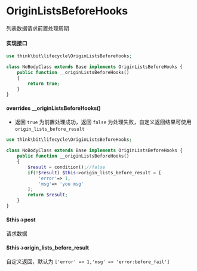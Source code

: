 # OriginListsBeforeHooks

列表数据请求前置处理周期

#### 实现接口

```php
use think\bit\lifecycle\OriginListsBeforeHooks;

class NoBodyClass extends Base implements OriginListsBeforeHooks {
    public function __originListsBeforeHooks()
    {
        return true;
    }
}
```

#### overrides __originListsBeforeHooks()

- 返回 `true` 为前置处理成功，返回 `false` 为处理失败，自定义返回结果可使用 `origin_lists_before_result`  

```php
use think\bit\lifecycle\OriginListsBeforeHooks;

class NoBodyClass extends Base implements OriginListsBeforeHooks {
    public function __originListsBeforeHooks()
    {
        $result = condition();//false
        if(!$result) $this->origin_lists_before_result = [
            'error'=> 1,
            'msg'=> 'you msg'
        ];
        return $result;
    }
}
```

#### $this->post

请求数据

#### $this->origin_lists_before_result

自定义返回，默认为 `['error' => 1,'msg' => 'error:before_fail']`